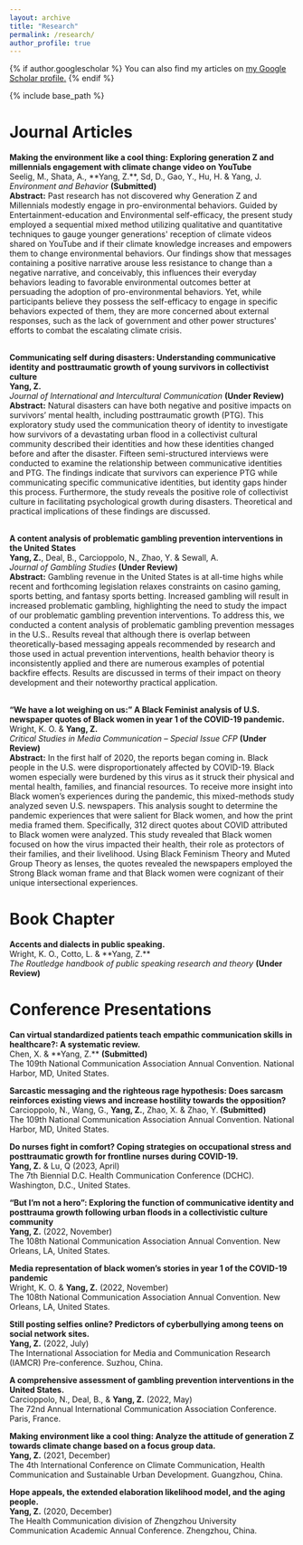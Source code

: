 ```yaml
---
layout: archive
title: "Research"
permalink: /research/
author_profile: true
---
```


{% if author.googlescholar %}
  You can also find my articles on <u><a href="{{author.googlescholar}}">my Google Scholar profile</a>.</u>
{% endif %}

{% include base_path %}

<h1>Journal Articles</h1>
<strong>Making the environment like a cool thing: Exploring generation Z and millennials engagement with climate change video on YouTube</strong>
<br>Seelig, M., Shata, A., **Yang, Z.**, Sd, D., Gao, Y., Hu, H. & Yang, J.<br>
<i>Environment and Behavior</i> <b>(Submitted)</b>
<br> <strong>Abstract:</strong> Past research has not discovered why Generation Z and Millennials modestly engage in pro-environmental behaviors. Guided by Entertainment-education and Environmental self-efficacy, the present study employed a sequential mixed method utilizing qualitative and quantitative techniques to gauge younger generations' reception of climate videos shared on YouTube and if their climate knowledge increases and empowers them to change environmental behaviors. Our findings show that messages containing a positive narrative arouse less resistance to change than a negative narrative, and conceivably, this influences their everyday behaviors leading to favorable environmental outcomes better at persuading the adoption of pro-environmental behaviors. Yet, while participants believe they possess the self-efficacy to engage in specific behaviors expected of them, they are more concerned about external responses, such as the lack of government and other power structures' efforts to combat the escalating climate crisis.<br>

<br><strong>Communicating self during disasters: Understanding communicative identity and posttraumatic growth of young survivors in collectivist culture</strong><br>**Yang, Z.**<br>
<i>Journal of International and Intercultural Communication</i> <b>(Under Review)</b>
<br> <strong>Abstract:</strong> Natural disasters can have both negative and positive impacts on survivors’ mental health, including posttraumatic growth (PTG). This exploratory study used the communication theory of identity to investigate how survivors of a devastating urban flood in a collectivist cultural community described their identities and how these identities changed before and after the disaster. Fifteen semi-structured interviews were conducted to examine the relationship between communicative identities and PTG. The findings indicate that survivors can experience PTG while communicating specific communicative identities, but identity gaps hinder this process. Furthermore, the study reveals the positive role of collectivist culture in facilitating psychological growth during disasters. Theoretical and practical implications of these findings are discussed.<br>

<br><strong>A content analysis of problematic gambling prevention interventions in the United States</strong>
<br>**Yang, Z.**, Deal, B., Carcioppolo, N., Zhao, Y. & Sewall, A.<br>
<i>Journal of Gambling Studies</i> <b>(Under Review)</b>
<br> <strong>Abstract:</strong> Gambling revenue in the United States is at all-time highs while recent and forthcoming legislation relaxes constraints on casino gaming, sports betting, and fantasy sports betting. Increased gambling will result in increased problematic gambling, highlighting the need to study the impact of our problematic gambling prevention interventions. To address this, we conducted a content analysis of problematic gambling prevention messages in the U.S.. Results reveal that although there is overlap between theoretically-based messaging appeals recommended by research and those used in actual prevention interventions, health behavior theory is inconsistently applied and there are numerous examples of potential backfire effects. Results are discussed in terms of their impact on theory development and their noteworthy practical application.<br>

<br><strong>“We have a lot weighing on us:” A Black Feminist analysis of U.S. newspaper quotes of Black women in year 1 of the COVID-19 pandemic.</strong>
<br>Wright, K. O. & **Yang, Z.**<br>
<i>Critical Studies in Media Communication – Special Issue CFP</i> <b>(Under Review)</b>
<br> <strong>Abstract:</strong> In the first half of 2020, the reports began coming in. Black people in the U.S. were disproportionately affected by COVID-19. Black women especially were burdened by this virus as it struck their physical and mental health, families, and financial resources. To receive more insight into Black women’s experiences during the pandemic, this mixed-methods study analyzed seven U.S. newspapers. This analysis sought to determine the pandemic experiences that were salient for Black women, and how the print media framed them. Specifically, 312 direct quotes about COVID attributed to Black women were analyzed. This study revealed that Black women focused on how the virus impacted their health, their role as protectors of their families, and their livelihood. Using Black Feminism Theory and Muted Group Theory as lenses, the quotes revealed the newspapers employed the Strong Black woman frame and that Black women were cognizant of their unique intersectional experiences.<br>

<h1>Book Chapter</h1>
<strong>Accents and dialects in public speaking.</strong>
<br>Wright, K. O., Cotto, L. & **Yang, Z.**<br>
<i>The Routledge handbook of public speaking research and theory</i> <b>(Under Review)</b>

<h1>Conference Presentations</h1>
<strong>Can virtual standardized patients teach empathic communication skills in healthcare?: A systematic review. </strong>
<br>Chen, X. & **Yang, Z.** <b>(Submitted)</b><br>
The 109th National Communication Association Annual Convention. National Harbor, MD, United States.

<strong>Sarcastic messaging and the righteous rage hypothesis: Does sarcasm reinforces existing views and increase hostility towards the opposition?</strong>
<br>Carcioppolo, N., Wang, G., **Yang, Z.**, Zhao, X. & Zhao, Y.<b> (Submitted)</b><br>
The 109th National Communication Association Annual Convention. National Harbor, MD, United States.

<strong>Do nurses fight in comfort? Coping strategies on occupational stress and posttraumatic growth for frontline nurses during COVID-19.</strong>
<br>**Yang, Z.** & Lu, Q (2023, April)<br>
The 7th Biennial D.C. Health Communication Conference (DCHC). Washington, D.C., United States.

<strong>“But I’m not a hero”: Exploring the function of communicative identity and posttrauma growth following urban floods in a collectivistic culture community</strong>
<br>**Yang, Z.** (2022, November)<br>
The 108th National Communication Association Annual Convention. New Orleans, LA, United States. 

<strong>Media representation of black women’s stories in year 1 of the COVID-19 pandemic</strong>
<br>Wright, K. O. & **Yang, Z.** (2022, November)<br>
The 108th National Communication Association Annual Convention. New Orleans, LA, United States. 

<strong>Still posting selfies online? Predictors of cyberbullying among teens on social network sites.</strong>
<br>**Yang, Z.** (2022, July)<br>
The International Association for Media and Communication Research (IAMCR) Pre-conference. Suzhou, China. 

<strong>A comprehensive assessment of gambling prevention interventions in the United States.</strong>
<br>Carcioppolo, N., Deal, B., & **Yang, Z.** (2022, May)<br>
The 72nd Annual International Communication Association Conference. Paris, France. 

<strong>Making environment like a cool thing: Analyze the attitude of generation Z towards climate change based on a focus group data.</strong>
<br>**Yang, Z.** (2021, December)<br>
The 4th International Conference on Climate Communication, Health Communication and Sustainable Urban Development. Guangzhou, China. 

<strong>Hope appeals, the extended elaboration likelihood model, and the aging people.</strong>
<br>**Yang, Z.** (2020, December)<br>
The Health Communication division of Zhengzhou University Communication Academic Annual Conference. Zhengzhou, China.

